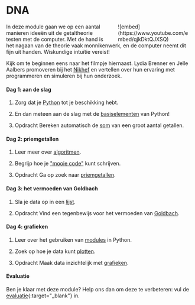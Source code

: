 <style>
div.embed
{
	margin:0 ! important;
}
</style>

# DNA

<div style="width: 40%; float:right; margin-left: 2em;">
![embed](https://www.youtube.com/embed/qjkDktQJXSQ)
</div>

In deze module gaan we op een aantal manieren ideeën uit de getaltheorie testen
met de computer. Met de hand is het nagaan van de theorie vaak monnikenwerk, en de computer neemt dit fijn uit handen. Wiskundige intuïtie vereist!

Kijk om te beginnen eens naar het filmpje hiernaast. Lydia Brenner en Jelle Aalbers promoveren bij het [Nikhef](http://www.nikhef.nl/) en vertellen over hun ervaring met programmeren en simuleren bij hun onderzoek.

#### Dag 1: aan de slag

1. Zorg dat je [Python](/python/installatie) tot je beschikking hebt.

2. En dan meteen aan de slag met de [basiselementen](/python/basiselementen) van Python!

3. <span class="label label-primary">Opdracht</span> Bereken automatisch de [som](/getaltheorie/som) van een groot aantal getallen.

#### Dag 2: priemgetallen

1. Leer meer over [algoritmen](/python/algoritmen).

2. Begrijp hoe je ["mooie code"](/python/stijl) kunt schrijven.

3. <span class="label label-primary">Opdracht</span> Ga op zoek naar [priemgetallen](/getaltheorie/priemgetallen).

#### Dag 3: het vermoeden van Goldbach

1. Sla je data op in een [lijst](/python/lijsten).

2. <span class="label label-primary">Opdracht</span> Vind een tegenbewijs voor het vermoeden van [Goldbach](/getaltheorie/goldbach).

#### Dag 4: grafieken

1. Leer over het gebruiken van [modules](/python/modules) in Python.

2. Zoek op hoe je data kunt [plotten](/python/plot).

3. <span class="label label-primary">Opdracht</span> Maak data inzichtelijk met [grafieken](/getaltheorie/grafieken).


#### Evaluatie

Ben je klaar met deze module? Help ons dan om deze te verbeteren: vul de [evaluatie](https://goo.gl/forms/X0HNmhNQbhAk81442){:target="_blank"} in.


